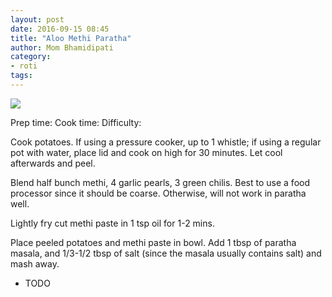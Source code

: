 ```yaml
---
layout: post
date: 2016-09-15 08:45
title: "Aloo Methi Paratha"
author: Mom Bhamidipati
category:
- roti
tags:
---
```


<img src="png/bd30007f92eef32b42a769f9cc5fb72e.png" />

Prep time:
Cook time:
Difficulty:

Cook potatoes. If using a pressure cooker, up to 1 whistle; if using a regular pot with water, place lid and cook on high for 30 minutes. Let cool afterwards and peel.

Blend half bunch methi, 4 garlic pearls, 3 green chilis. Best to use a food processor since it should be coarse. Otherwise, will not work in paratha well.

Lightly fry cut methi paste in 1 tsp oil for 1-2 mins.

Place  peeled potatoes and methi paste in bowl. Add 1 tbsp of paratha masala, and 1/3-1/2 tbsp of salt (since the masala usually contains salt) and mash away.

<ul>
    <li>TODO</li>
</ul>